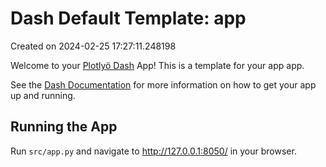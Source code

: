 # Dash Default Template: app

Created on 2024-02-25 17:27:11.248198

Welcome to your [Plotlyö Dash](https://plotly.com/dash/) App! This is a template for your app app.

See the [Dash Documentation](https://dash.plotly.com/introduction) for more information on how to get your app up and running.

## Running the App

Run `src/app.py` and navigate to http://127.0.0.1:8050/ in your browser.